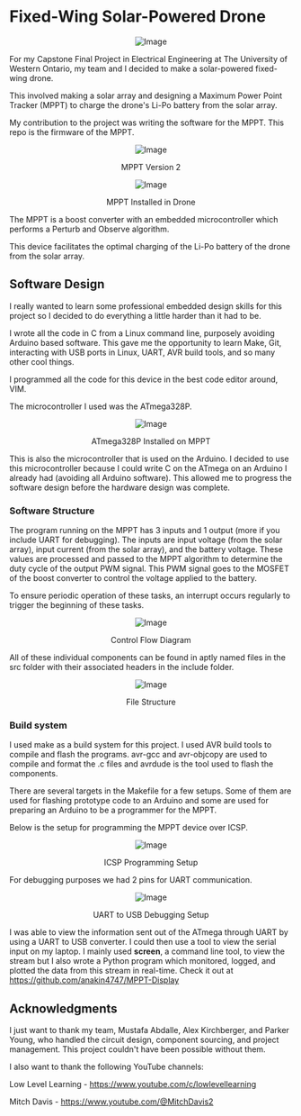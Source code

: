 # Fixed-Wing Solar-Powered Drone

<div style="text-align: center;">
  <img src=".docs/Finished-Drone-Top-View.png" alt="Image">
</div>


For my Capstone Final Project in Electrical Engineering at The University of Western Ontario, my team and I decided to make a solar-powered fixed-wing drone. 

This involved making a solar array and designing a Maximum Power Point Tracker (MPPT) to charge the drone's Li-Po battery from the solar array.

My contribution to the project was writing the software for the MPPT. This repo is the firmware of the MPPT.

<div style="text-align: center;">
  <img src=".docs/MPPT-V2.jpeg" alt="Image">
</div>
<p align="center">MPPT Version 2</p>

<div style="text-align: center;">
  <img src=".docs/Drone-Internals.jpeg" alt="Image">
</div>
<p align="center">MPPT Installed in Drone</p>


The MPPT is a boost converter with an embedded microcontroller which performs a Perturb and Observe algorithm.

This device facilitates the optimal charging of the Li-Po battery of the drone from the solar array.

## Software Design

I really wanted to learn some professional embedded design skills for this project so I decided to do everything a little harder than it had to be.

I wrote all the code in C from a Linux command line, purposely avoiding Arduino based software. This gave me the opportunity to learn Make, Git, interacting with USB ports in Linux, UART, AVR build tools, and so many other cool things.

I programmed all the code for this device in the best code editor around, VIM.

The microcontroller I used was the ATmega328P. 

<div style="text-align: center;">
  <img src=".docs/ATmega328P.png" alt="Image">
</div>
<p align="center">ATmega328P Installed on MPPT</p>

This is also the microcontroller that is used on the Arduino. I decided to use this microcontroller because I could write C on the ATmega on an Arduino I already had (avoiding all Arduino software). This allowed me to progress the software design before the hardware design was complete.

### Software Structure

The program running on the MPPT has 3 inputs and 1 output (more if you include UART for debugging).
The inputs are input voltage (from the solar array), input current (from the solar array), and the battery voltage. These values are processed and passed to the MPPT algorithm to determine the duty cycle of the output PWM signal. This PWM signal goes to the MOSFET of the boost converter to control the voltage applied to the battery.

To ensure periodic operation of these tasks, an interrupt occurs regularly to trigger the beginning of these tasks.

<div style="text-align: center;">
  <img src=".docs/Control-Flow.png" alt="Image">
</div>
<p align="center">Control Flow Diagram</p>

All of these individual components can be found in aptly named files in the src folder with their associated headers in the include folder.

<div style="text-align: center;">
  <img src=".docs/files.png" alt="Image">
</div>
<p align="center">File Structure</p>

### Build system

I used make as a build system for this project. I used AVR build tools to compile and flash the programs. avr-gcc and avr-objcopy are used to compile and format the .c files and avrdude is the tool used to flash the components.

There are several targets in the Makefile for a few setups. Some of them are used for flashing prototype code to an Arduino and some are used for preparing an Arduino to be a programmer for the MPPT.

Below is the setup for programming the MPPT device over ICSP.

<div style="text-align: center;">
  <img src=".docs/ICSP-MPPT2.jpeg" alt="Image">
</div>
<p align="center">ICSP Programming Setup</p>

For debugging purposes we had 2 pins for UART communication.

<div style="text-align: center;">
  <img src=".docs/UART-USB-MPPT.jpeg" alt="Image">
</div>
<p align="center">UART to USB Debugging Setup</p>

I was able to view the information sent out of the ATmega through UART by using a UART to USB converter. I could then use a tool to view the serial input on my laptop. I mainly used **screen**, a command line tool, to view the stream but I also wrote a Python program which monitored, logged, and plotted the data from this stream in real-time. Check it out at https://github.com/anakin4747/MPPT-Display

## Acknowledgments
I just want to thank my team, Mustafa Abdalle, Alex Kirchberger, and Parker Young, who handled the circuit design, component sourcing, and project management. This project couldn't have been possible without them.

I also want to thank the following YouTube channels:

Low Level Learning - https://www.youtube.com/c/lowlevellearning

Mitch Davis - https://www.youtube.com/@MitchDavis2
